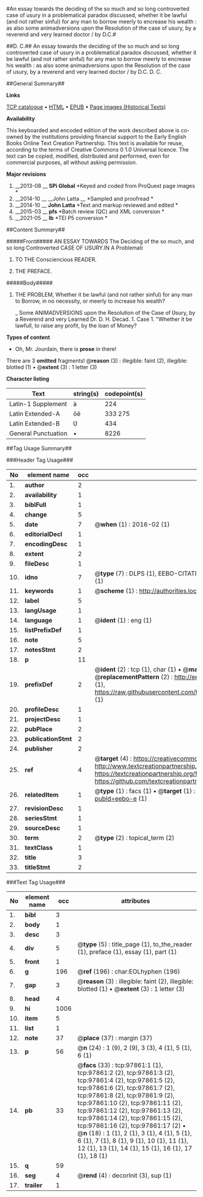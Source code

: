 #An essay towards the deciding of the so much and so long controverted case of usury in a problematical paradox discussed, whether it be lawful (and not rather sinful) for any man to borrow meerly to encrease his wealth : as also some animadversions upon the Resolution of the case of usury, by a reverend and very learned doctor / by D.C.#

##D. C.##
An essay towards the deciding of the so much and so long controverted case of usury in a problematical paradox discussed, whether it be lawful (and not rather sinful) for any man to borrow meerly to encrease his wealth : as also some animadversions upon the Resolution of the case of usury, by a reverend and very learned doctor / by D.C.
D. C.

##General Summary##

**Links**

[TCP catalogue](http://www.ota.ox.ac.uk/tcp/)  • 
[HTML](http://tei.it.ox.ac.uk/tcp/Texts-HTML/free/A31/A31719.html)  • 
[EPUB](http://tei.it.ox.ac.uk/tcp/Texts-EPUB/free/A31/A31719.epub) • 
[Page images (Historical Texts)](https://historicaltexts.jisc.ac.uk/eebo-13131482e)

**Availability**

This keyboarded and encoded edition of the work described above is co-owned by the
    institutions providing financial support to the Early English Books Online Text Creation
    Partnership. This text is available for reuse, according to the terms of  Creative Commons 0 1.0 Universal
    licence. The text can be copied, modified, distributed and performed, even for commercial
    purposes, all without asking permission.

**Major revisions**

1. __2013-08 __ __SPi Global__ *Keyed and coded from ProQuest page images *
1. __2014-10 __ __John Latta __ *Sampled and proofread *
1. __2014-10 __ __John Latta__ *Text and markup reviewed and edited *
1. __2015-03 __ __pfs__ *Batch review (QC) and XML conversion *
1. __2021-05 __ __lb__ *TEI P5 conversion *

##Content Summary##

#####Front#####
AN ESSAY TOWARDS The Deciding of the so much, and so long Controverted CASE OF USURY.IN A Problemati
1. TO THE Consciencious READER.

1. THE PREFACE.

#####Body#####

1. THE PROBLEM, Whether it be lawful (and not rather sinful) for any man to Borrow, in no necessity, or meerly to increase his wealth?

    _ Some ANIMADVERSIONS upon the Resolution of the Case of Ʋsury, by a Reverend and very Learned Dr. D. H. Decad. 1. Case 1. "Whether it be lawfull, to raise any profit, by the loan of Money?

**Types of content**

  * Oh, Mr. Jourdain, there is **prose** in there!

There are 3 **omitted** fragments! 
 @__reason__ (3) : illegible: faint (2), illegible: blotted (1)  •  @__extent__ (3) : 1 letter (3)

**Character listing**


|Text|string(s)|codepoint(s)|
|---|---|---|
|Latin-1 Supplement|à|224|
|Latin Extended-A|ōē|333 275|
|Latin Extended-B|Ʋ|434|
|General Punctuation|•|8226|

##Tag Usage Summary##

###Header Tag Usage###

|No|element name|occ|attributes|
|---|---|---|---|
|1.|__author__|2||
|2.|__availability__|1||
|3.|__biblFull__|1||
|4.|__change__|5||
|5.|__date__|7| @__when__ (1) : 2016-02 (1)|
|6.|__editorialDecl__|1||
|7.|__encodingDesc__|1||
|8.|__extent__|2||
|9.|__fileDesc__|1||
|10.|__idno__|7| @__type__ (7) : DLPS (1), EEBO-CITATION (1), VID (1), EEBO-PROQUEST (1), STC (2), OCLC (1)|
|11.|__keywords__|1| @__scheme__ (1) : http://authorities.loc.gov/ (1)|
|12.|__label__|5||
|13.|__langUsage__|1||
|14.|__language__|1| @__ident__ (1) : eng (1)|
|15.|__listPrefixDef__|1||
|16.|__note__|5||
|17.|__notesStmt__|2||
|18.|__p__|11||
|19.|__prefixDef__|2| @__ident__ (2) : tcp (1), char (1)  •  @__matchPattern__ (2) : ([0-9\-]+):([0-9IVX]+) (1), (.+) (1)  •  @__replacementPattern__ (2) : http://eebo.chadwyck.com/downloadtiff?vid=$1&page=$2 (1), https://raw.githubusercontent.com/textcreationpartnership/Texts/master/tcpchars.xml#$1 (1)|
|20.|__profileDesc__|1||
|21.|__projectDesc__|1||
|22.|__pubPlace__|2||
|23.|__publicationStmt__|2||
|24.|__publisher__|2||
|25.|__ref__|4| @__target__ (4) : https://creativecommons.org/publicdomain/zero/1.0/ (1), http://www.textcreationpartnership.org/docs/. (1), https://textcreationpartnership.org/faq/#faq05 (1), https://github.com/textcreationpartnership (1)|
|26.|__relatedItem__|1| @__type__ (1) : facs (1)  •  @__target__ (1) : https://data.historicaltexts.jisc.ac.uk/view?pubId=eebo-e (1)|
|27.|__revisionDesc__|1||
|28.|__seriesStmt__|1||
|29.|__sourceDesc__|1||
|30.|__term__|2| @__type__ (2) : topical_term (2)|
|31.|__textClass__|1||
|32.|__title__|3||
|33.|__titleStmt__|2||


###Text Tag Usage###

|No|element name|occ|attributes|
|---|---|---|---|
|1.|__bibl__|3||
|2.|__body__|1||
|3.|__desc__|3||
|4.|__div__|5| @__type__ (5) : title_page (1), to_the_reader (1), preface (1), essay (1), part (1)|
|5.|__front__|1||
|6.|__g__|196| @__ref__ (196) : char:EOLhyphen (196)|
|7.|__gap__|3| @__reason__ (3) : illegible: faint (2), illegible: blotted (1)  •  @__extent__ (3) : 1 letter (3)|
|8.|__head__|4||
|9.|__hi__|1006||
|10.|__item__|5||
|11.|__list__|1||
|12.|__note__|37| @__place__ (37) : margin (37)|
|13.|__p__|56| @__n__ (24) : 1 (9), 2 (9), 3 (3), 4 (1), 5 (1), 6 (1)|
|14.|__pb__|33| @__facs__ (33) : tcp:97861:1 (1), tcp:97861:2 (2), tcp:97861:3 (2), tcp:97861:4 (2), tcp:97861:5 (2), tcp:97861:6 (2), tcp:97861:7 (2), tcp:97861:8 (2), tcp:97861:9 (2), tcp:97861:10 (2), tcp:97861:11 (2), tcp:97861:12 (2), tcp:97861:13 (2), tcp:97861:14 (2), tcp:97861:15 (2), tcp:97861:16 (2), tcp:97861:17 (2)  •  @__n__ (18) : 1 (1), 2 (1), 3 (1), 4 (1), 5 (1), 6 (1), 7 (1), 8 (1), 9 (1), 10 (1), 11 (1), 12 (1), 13 (1), 14 (1), 15 (1), 16 (1), 17 (1), 18 (1)|
|15.|__q__|59||
|16.|__seg__|4| @__rend__ (4) : decorInit (3), sup (1)|
|17.|__trailer__|1||
